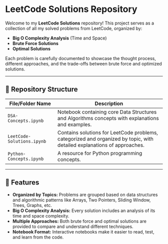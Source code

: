 # LeetCode Solutions Repository

Welcome to my **LeetCode Solutions** repository! This project serves as a collection of all my solved problems from LeetCode, organized by:

- **Big O Complexity Analysis** (Time and Space)
- **Brute Force Solutions**
- **Optimal Solutions**

Each problem is carefully documented to showcase the thought process, different approaches, and the trade-offs between brute force and optimized solutions.

---

## 📂 Repository Structure

| File/Folder Name       | Description                                      |
|-------------------------|--------------------------------------------------|
| `DSA-Concepts.ipynb`   | Notebook containing core Data Structures and Algorithms concepts with explanations and examples. |
| `LeetCode-Solutions.ipynb` | Contains solutions for LeetCode problems, categorized and organized by topic, with detailed explanations of approaches. |
| `Python-Concepts.ipynb` | A resource for Python programming concepts. |

---

## 📝 Features

- **Organized by Topics:** Problems are grouped based on data structures and algorithmic patterns like Arrays, Two Pointers, Sliding Window, Trees, Graphs, etc.
- **Big O Complexity Analysis:** Every solution includes an analysis of its time and space complexity.
- **Multiple Approaches:** Both brute force and optimal solutions are provided to compare and understand different techniques.
- **Notebook Format:** Interactive notebooks make it easier to read, test, and learn from the code.
